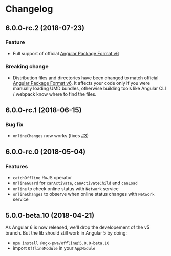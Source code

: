 # Changelog

## 6.0.0-rc.2 (2018-07-23)

### Feature

- Full support of official [Angular Package Format v6](https://docs.google.com/document/d/1CZC2rcpxffTDfRDs6p1cfbmKNLA6x5O-NtkJglDaBVs/edit)

### Breaking change

- Distribution files and directories have been changed to match
official [Angular Package Format v6](https://docs.google.com/document/d/1CZC2rcpxffTDfRDs6p1cfbmKNLA6x5O-NtkJglDaBVs/edit).
It affects your code only if you were manually loading UMD bundles,
otherwise building tools like Angular CLI / webpack know where to find the files.

## 6.0.0-rc.1 (2018-06-15)

### Bug fix

- `onlineChanges` now works (fixes [#3](https://github.com/cyrilletuzi/ngx-pwa-offline/issues/3))

## 6.0.0-rc.0 (2018-05-04)

### Features

- `catchOffline` RxJS operator
- `OnlineGuard` for `canActivate`, `canActivateChild` and `canLoad`
- `online` to check online status with `Network` service
- `onlineChanges` to observe when online status changes with `Network` service

## 5.0.0-beta.10 (2018-04-21)

As Angular 6 is now released, we'll drop the developement of the v5 branch. But the lib should still work in Angular 5 by doing:
- `npm install @ngx-pwa/offline@5.0.0-beta.10`
- import `OfflineModule` in your `AppModule`
